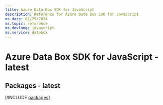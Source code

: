 ```yaml
---
title: Azure Data Box SDK for JavaScript
description: Reference for Azure Data Box SDK for JavaScript
ms.date: 02/29/2024
ms.topic: reference
ms.devlang: javascript
ms.service: databox
---
```

# Azure Data Box SDK for JavaScript - latest
## Packages - latest
[!INCLUDE [packages](data-box-index.md)]
